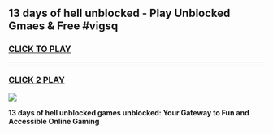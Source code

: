 
## 13 days of hell unblocked - Play Unblocked Gmaes & Free #vigsq
<h3>
<a href="https://news.freeplayer.one?title=13_days_of_hell_unblocked&ref=24F">CLICK TO PLAY</a></h3>
<hr>

<h3>
<a href="https://news.freeplayer.one?title=13_days_of_hell_unblocked&ref=24F">CLICK 2 PLAY</a>
  
</h3>

<a href="https://news.freeplayer.one?title=13_days_of_hell_unblocked&ref=24F/"><img src="https://clearcache.store/games.png"></a>


**13 days of hell unblocked games unblocked: Your Gateway to Fun and Accessible Online Gaming**
